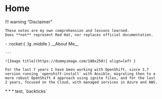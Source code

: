 # Home

!!! warning "Disclaimer"

    These notes are my own comprehension and lessons learned.
    Does **not** represent Red Hat, nor replaces official documentation.

<div class="grid cards" markdown>
-   :rocket:{ .lg .middle } __About Me__

    ---

    ![Image title](https://dummyimage.com/180x250){ align=left }

    For the last 7 years I have been working with OpenShift, since 3.7 version running `openshift-install` with Ansible, migrating then to a more robust OpenShift 4 approach using ignite files, and for the last 2 years, focused on the Cloud, with managed services in Azure and AWS.

</div>
* * *
test, `backticks`
